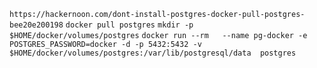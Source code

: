 `https://hackernoon.com/dont-install-postgres-docker-pull-postgres-bee20e200198`
`docker pull postgres`
`mkdir -p $HOME/docker/volumes/postgres`
`docker run --rm   --name pg-docker -e POSTGRES_PASSWORD=docker -d -p 5432:5432 -v $HOME/docker/volumes/postgres:/var/lib/postgresql/data  postgres`